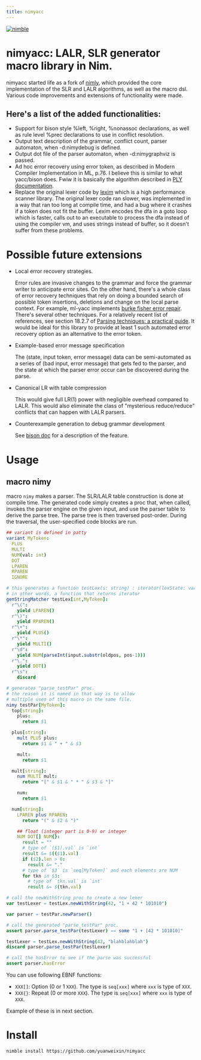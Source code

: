 ```yaml
---
title: nimyacc
---
```


<!-- [![github\_workflow](https://github.com/yuanweixin/nimyacc/workflows/test/badge.svg)](https://github.com/loloicci/nimly/actions?query=workflow%3Atest) -->
[![nimble](https://raw.githubusercontent.com/yglukhov/nimble-tag/master/nimble.png)](https://github.com/yglukhov/nimble-tag)

# nimyacc: LALR, SLR generator macro library in Nim. 

nimyacc started life as a fork of [nimly](https://github.com/loloicci/nimly), which provided the core implementation of the SLR and LALR algorithms, as well as the macro dsl. Various code improvements and extensions of functionality were made. 

## Here's a list of the added functionalities: 
* Support for bison style %left, %right, %nonassoc declarations, as well as rule level %prec declarations to use in conflict resolution. 
* Output text description of the grammar, conflict count, parser automaton, when -d:nimydebug is defined. 
* Output dot file of the parser automaton, when -d:nimygraphviz is passed. 
* Ad hoc error recovery using error token, as described in Modern Compiler Implementation in ML, p.76. I believe this is similar to what yacc/bison does. Fwiw it is basically the algorithm described in [PLY documentation](https://www.dabeaz.com/ply/ply.html#ply_nn29). 
* Replace the original lexer code by [lexim](https://github.com/yuanweixin/lexim) which is a high performance scanner library. The original lexer code ran slower, was implemented in a way that ran too long at compile time, and had a bug where it crashes if a token does not fit the buffer. Lexim encodes the dfa in a goto loop which is faster, calls out to an executable to process the dfa instead of using the compiler vm, and uses strings instead of buffer, so it doesn't suffer from these problems. 

# Possible future extensions

* Local error recovery strategies. 
  
  Error rules are invasive changes to the grammar and force the grammar writer to anticipate error sites. On the other hand, there's a whole class of error recovery techniques that rely on doing a bounded search of possible token insertions, deletions and change on the local parse context. For example, ml-yacc implements [burke fisher error repair](https://en.wikipedia.org/wiki/Burke%E2%80%93Fisher_error_repair). There's several other techniques. For a relatively recent list of references, see section 18.2.7 of [Parsing techniques: a practical guide](https://link.springer.com/book/10.1007/978-0-387-68954-8). It would be ideal for this library to provide at least 1 such automated error recovery option as an alternative to the error token. 

* Example-based error message specification

  The (state, input token, error message) data can be semi-automated as a series of (bad input, error message) that gets fed to the parser, and the state at which the parser error occur can be discovered during the parse. 

* Canonical LR with table compression

  This would give full LR(1) power with negligible overhead compared to LALR. This would also eliminate the class of "mysterious reduce/reduce" conflicts that can happen with LALR parsers. 

* Counterexample generation to debug grammar development 

  See [bison doc](https://www.gnu.org/software/bison/manual/html_node/Counterexamples.html) for a description of the feature. 

Usage
====

macro nimy
----------

macro `nimy` makes a parser. The SLR/LALR table construction is done at compile time. The generated code simply creates a proc that, when called, invokes the parser engine on the given input, and use the parser table to derive the parse tree. The parse tree is then traversed post-order. During the traversal, the user-specified code blocks are run. 

```nim
## variant is defined in patty
variant MyToken:
  PLUS
  MULTI
  NUM(val: int)
  DOT
  LPAREN
  RPAREN
  IGNORE

# this generates a function testLex(s: string) : iterator(lexState: var int): T {.closure.} 
# in other words, a function that returns iterator
genStringMatcher testLex[int,MyToken]:
  r"\(":
    yield LPAREN()
  r"\)":
    yield RPAREN()
  r"\+":
    yield PLUS()
  r"\*":
    yield MULTI()
  r"\d":
    yield NUM(parseInt(input.substr(oldpos, pos-1)))
  r"\.":
    yield DOT()
  r"\s":
    discard

# generates "parse_testPar" proc. 
# the reason it is named in that way is to allow
# multiple uses of this macro in the same file. 
nimy testPar[MyToken]:
  top[string]:
    plus:
      return $1

  plus[string]:
    mult PLUS plus:
      return $1 & " + " & $3

    mult:
      return $1

  mult[string]:
    num MULTI mult:
      return "[" & $1 & " * " & $3 & "]"

    num:
      return $1

  num[string]:
    LPAREN plus RPAREN:
      return "(" & $2 & ")"

    ## float (integer part is 0-9) or integer
    NUM DOT[] NUM{}:
      result = ""
      # type of `($1).val` is `int`
      result &= $(($1).val)
      if ($2).len > 0:
        result &= "."
      # type of `$3` is `seq[MyToken]` and each elements are NUM
      for tkn in $3:
        # type of `tkn.val` is `int`
        result &= $(tkn.val)

# call the newWithString proc to create a new lexer 
var testLexer = testLex.newWithString(42, "1 + 42 * 101010")

var parser = testPar.newParser()

# call the generated "parse_testPar" proc. 
assert parser.parse_testPar(testLexer) == some "1 + [42 * 101010]"

testLexer = testLex.newWithString(42, "blahblahblah")
discard parser.parse_testPar(testLexer) 

# call the hasError to see if the parse was successful
assert parser.hasError 

```

You can use following EBNF functions:

-   `XXX[]`: Option (0 or 1 `XXX`). The type is `seq[xxx]` where `xxx`
    is type of `XXX`.
-   `XXX{}`: Repeat (0 or more `XXX`). The type is `seq[xxx]` where
    `xxx` is type of `XXX`.

Example of these is in next section.


Install
=======

`nimble install https://github.com/yuanweixin/nimyacc`

